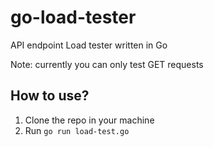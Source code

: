 # go-load-tester

API endpoint Load tester written in Go

Note: currently you can only test GET requests

## How to use?

1. Clone the repo in your machine
2. Run `go run load-test.go`

